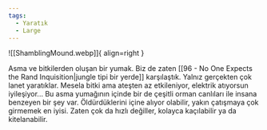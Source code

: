 ```yaml
---
tags:
  - Yaratık
  - Large
---  
```

  
![[ShamblingMound.webp]]{ align=right }  
  
Asma ve bitkilerden oluşan bir yumak. Biz de zaten [[96 - No One Expects the Rand Inquisition|jungle tipi bir yerde]] karşılaştık. Yalnız gerçekten çok lanet yaratıklar. Mesela bitki ama ateşten az etkileniyor, elektrik atıyorsun iyileşiyor... Bu asma yumağının içinde bir de çeşitli orman canlıları ile insana benzeyen bir şey var. Öldürdüklerini içine alıyor olabilir, yakın çatışmaya çok girmemek en iyisi. Zaten çok da hızlı değiller, kolayca kaçılabilir ya da kitelanabilir.